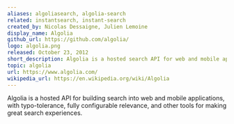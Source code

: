 ```yaml
---
aliases: algoliasearch, algolia-search
related: instantsearch, instant-search
created_by: Nicolas Dessaigne, Julien Lemoine
display_name: Algolia
github_url: https://github.com/algolia/
logo: algolia.png
released: October 23, 2012
short_description: Algolia is a hosted search API for web and mobile applications.
topic: algolia
url: https://www.algolia.com/
wikipedia_url: https://en.wikipedia.org/wiki/Algolia
---
```

Algolia is a hosted API for building search into web and mobile applications, with typo-tolerance, fully configurable relevance, and other tools for making great search experiences.
